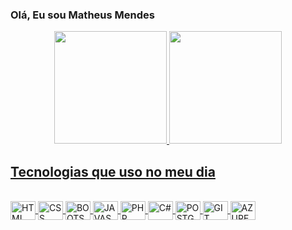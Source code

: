 ### Olá, Eu sou Matheus Mendes

<div align="center">
  <a href="https://github.com/mm490514">
  <img height="180em" src="https://github-readme-stats-sigma-five.vercel.app/api?username=mm490514&show_icons=true&theme=dark&include_all_commits=true&count_private=true"/>
  <img height="180em" src="https://github-readme-stats-sigma-five.vercel.app/api/top-langs/?username=mm490514&layout=compact&langs_count=7&theme=dark"/>
</div>
  
  ## Tecnologias que uso no meu dia
  
<div style="display: inline_block"><br> 
  <img align="center" alt="HTML" height="30" width="40" src="https://cdn.jsdelivr.net/gh/devicons/devicon/icons/html5/html5-plain-wordmark.svg" /> 
  <img align="center" alt="CSS" height="30" width="40" src="https://cdn.jsdelivr.net/gh/devicons/devicon/icons/css3/css3-plain-wordmark.svg" />
  <img align="center" alt="BOOTSTRAP" height="30" width="40" src="https://cdn.jsdelivr.net/gh/devicons/devicon/icons/bootstrap/bootstrap-original-wordmark.svg" /> 
  <img align="center" alt="JAVASCRIPT" height="30" width="40" src="https://cdn.jsdelivr.net/gh/devicons/devicon/icons/javascript/javascript-plain.svg" />
  <img align="center" alt="PHP" height="30" width="40" src="https://cdn.jsdelivr.net/gh/devicons/devicon/icons/php/php-plain.svg" />
  <img align="center" alt="C#" height="30" width="40" src="https://cdn.jsdelivr.net/gh/devicons/devicon/icons/csharp/csharp-line.svg" />
  <img align="center" alt="POSTGRES" height="30" width="40" src="https://cdn.jsdelivr.net/gh/devicons/devicon/icons/postgresql/postgresql-plain-wordmark.svg" />
  <img align="center" alt="GIT" height="30" width="40" src="https://cdn.jsdelivr.net/gh/devicons/devicon/icons/git/git-plain-wordmark.svg" />
  <img align="center" alt="AZURE" height="30" width="40" src="https://cdn.jsdelivr.net/gh/devicons/devicon/icons/azure/azure-original-wordmark.svg" />                   </div>
